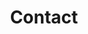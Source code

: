 ---
id: 2
title: Contact
published: true
description: "If you have a question, suggestion or complaint; please feel free to contact us using the contact form below or refer to the additional contact information for alternative contact options. For donations please refer to the information under the 'Donations' heading."
contacts:
  - name: David Richardson
    position: Management Committee Secretary
    email: d_s_richardson@bigpond.com
  - name: Glenys Porter
    position: Treasurer
    email: glendaleport@yahoo.com
blurb:
    heading: Donations
    body: "To donate to the NCEA, please contact the treasurer (contact details above) for further details."
---